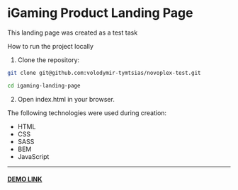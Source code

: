 # iGaming Product Landing Page
This landing page was created as a test task

How to run the project locally
1. Clone the repository:

```bash
git clone git@github.com:volodymir-tymtsias/novoplex-test.git

cd igaming-landing-page
```

2. Open index.html in your browser.

The following technologies were used during creation:
-	HTML
-	CSS
-	SASS
-	BEM
- JavaScript
---
#### [DEMO LINK](https://volodymir-tymtsias.github.io/novoplex-test/)
